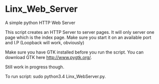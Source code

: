 Linx_Web_Server
===============

A simple python HTTP Web Server

This script creates an HTTP Server to server pages. It will only server one page which is the index page.
Make sure you start it on an available port and I.P (Loopback will work, obviously) 

Make sure you have GTK installed before you run the script. You can download GTK here http://www.pygtk.org/.

Still work in progress though.

To run script: sudo python3.4 Linx_WebServer.py.
